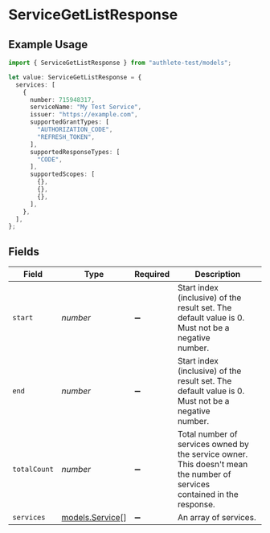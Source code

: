 # ServiceGetListResponse

## Example Usage

```typescript
import { ServiceGetListResponse } from "authlete-test/models";

let value: ServiceGetListResponse = {
  services: [
    {
      number: 715948317,
      serviceName: "My Test Service",
      issuer: "https://example.com",
      supportedGrantTypes: [
        "AUTHORIZATION_CODE",
        "REFRESH_TOKEN",
      ],
      supportedResponseTypes: [
        "CODE",
      ],
      supportedScopes: [
        {},
        {},
        {},
      ],
    },
  ],
};
```

## Fields

| Field                                                                                                                     | Type                                                                                                                      | Required                                                                                                                  | Description                                                                                                               |
| ------------------------------------------------------------------------------------------------------------------------- | ------------------------------------------------------------------------------------------------------------------------- | ------------------------------------------------------------------------------------------------------------------------- | ------------------------------------------------------------------------------------------------------------------------- |
| `start`                                                                                                                   | *number*                                                                                                                  | :heavy_minus_sign:                                                                                                        | Start index (inclusive) of the result set. The default value is 0. Must not be a negative<br/>number.<br/>                |
| `end`                                                                                                                     | *number*                                                                                                                  | :heavy_minus_sign:                                                                                                        | Start index (inclusive) of the result set. The default value is 0. Must not be a negative<br/>number.<br/>                |
| `totalCount`                                                                                                              | *number*                                                                                                                  | :heavy_minus_sign:                                                                                                        | Total number of services owned by the service owner. This doesn't mean the number of services<br/>contained in the response.<br/> |
| `services`                                                                                                                | [models.Service](../models/service.md)[]                                                                                  | :heavy_minus_sign:                                                                                                        | An array of services.<br/>                                                                                                |